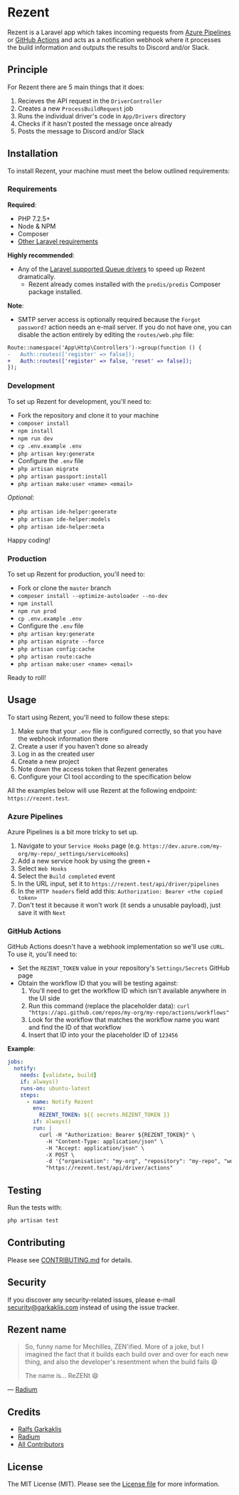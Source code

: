 # Rezent

Rezent is a Laravel app which takes incoming requests from [Azure Pipelines](https://azure.microsoft.com/en-us/services/devops/pipelines/) or [GitHub Actions](https://github.com/features/actions) and acts as a notification webhook where it processes the build information and outputs the results to Discord and/or Slack.

## Principle

For Rezent there are 5 main things that it does:
1. Recieves the API request in the `DriverController`
2. Creates a new `ProcessBuildRequest` job
3. Runs the individual driver's code in `App/Drivers` directory
4. Checks if it hasn't posted the message once already
5. Posts the message to Discord and/or Slack

## Installation

To install Rezent, your machine must meet the below outlined requirements:

### Requirements

**Required**:
- PHP 7.2.5+
- Node & NPM
- Composer
- [Other Laravel requirements](https://laravel.com/docs/7.x/installation#server-requirements)

**Highly recommended**:
- Any of the [Laravel supported Queue drivers](https://laravel.com/docs/7.x/queues#driver-prerequisites) to speed up Rezent dramatically.
  - Rezent already comes installed with the `predis/predis` Composer package installed.

**Note**:
- SMTP server access is optionally required because the `Forgot password?` action needs an e-mail server. If you do not have one, you can disable the action entirely by editing the `routes/web.php` file:
```diff
Route::namespace('App\Http\Controllers')->group(function () {
-   Auth::routes(['register' => false]);
+   Auth::routes(['register' => false, 'reset' => false]);
});
```

### Development

To set up Rezent for development, you'll need to:
- Fork the repository and clone it to your machine
- `composer install`
- `npm install`
- `npm run dev`
- `cp .env.example .env`
- `php artisan key:generate`
- Configure the `.env` file
- `php artisan migrate`
- `php artisan passport:install`
- `php artisan make:user <name> <email>`

_Optional_:
- `php artisan ide-helper:generate`
- `php artisan ide-helper:models`
- `php artisan ide-helper:meta`

Happy coding!

### Production

To set up Rezent for production, you'll need to:
- Fork or clone the `master` branch
- `composer install --optimize-autoloader --no-dev`
- `npm install`
- `npm run prod`
- `cp .env.example .env`
- Configure the `.env` file
- `php artisan key:generate`
- `php artisan migrate --force`
- `php artisan config:cache`
- `php artisan route:cache`
- `php artisan make:user <name> <email>`

Ready to roll!

## Usage

To start using Rezent, you'll need to follow these steps:
1. Make sure that your `.env` file is configured correctly, so that you have the webhook information there
2. Create a user if you haven't done so already
3. Log in as the created user
4. Create a new project
5. Note down the access token that Rezent generates
6. Configure your CI tool according to the specification below

All the examples below will use Rezent at the following endpoint: `https://rezent.test`.

### Azure Pipelines

Azure Pipelines is a bit more tricky to set up.
1. Navigate to your `Service Hooks` page (e.g. `https://dev.azure.com/my-org/my-repo/_settings/serviceHooks`)
2. Add a new service hook by using the green `+`
3. Select `Web Hooks`
4. Select the `Build completed` event
5. In the URL input, set it to `https://rezent.test/api/driver/pipelines`
6. In the `HTTP headers` field add this: `Authorization: Bearer <the copied token>`
7. Don't test it because it won't work (it sends a unusable payload), just save it with `Next`

### GitHub Actions

GitHub Actions doesn't have a webhook implementation so we'll use `cURL`. To use it, you'll need to:
- Set the `REZENT_TOKEN` value in your repository's `Settings/Secrets` GitHub page
- Obtain the workflow ID that you will be testing against:
  1. You'll need to get the workflow ID which isn't available anywhere in the UI side
  2. Run this command (replace the placeholder data): `curl "https://api.github.com/repos/my-org/my-repo/actions/workflows"`
  3. Look for the workflow that matches the workflow name you want and find the ID of that workflow
  4. Insert that ID into your the placeholder ID of `123456`

**Example**:

```yaml
jobs:
  notify:
    needs: [validate, build]
    if: always()
    runs-on: ubuntu-latest
    steps:
      - name: Notify Rezent
        env:
          REZENT_TOKEN: ${{ secrets.REZENT_TOKEN }}
        if: always()
        run: |
          curl -H "Authorization: Bearer ${REZENT_TOKEN}" \
            -H "Content-Type: application/json" \
            -H "Accept: application/json" \
            -X POST \
            -d '{"organisation": "my-org", "repository": "my-repo", "workflow_id": 123456}' \
            "https://rezent.test/api/driver/actions"
```

## Testing

Run the tests with:

```bash
php artisan test
```

## Contributing

Please see [CONTRIBUTING.md](https://github.com/CreepPork/Rezent/blob/master/CONTRIBUTING.md) for details.

## Security

If you discover any security-related issues, please e-mail <a href="mailto:security@garkaklis.com?subject=Security issue in Rezent">security@garkaklis.com</a> instead of using the issue tracker.

## Rezent name

> So, funny name for Mechilles, ZEN'ified. More of a joke, but I imagined the fact that it builds each build over and over for each new thing, and also the developer's resentment when the build fails 😄
>
> The name is... ReZENt 😄

— [Radium](https://github.com/TheRadiumDude)

## Credits

- [Ralfs Garkaklis](https://github.com/CreepPork)
- [Radium](https://github.com/TheRadiumDude)
- [All Contributors](https://github.com/CreepPork/Rezent/contributors)

## License

The MIT License (MIT). Please see the [License file](https://github.com/CreepPork/Rezent/blob/master/LICENSE) for more information.
